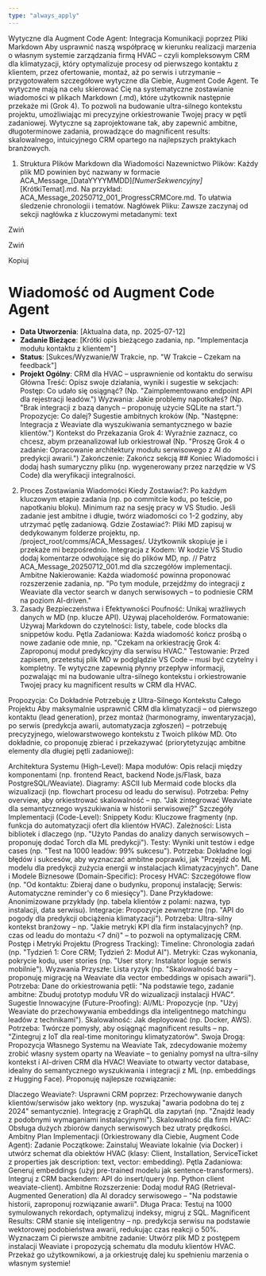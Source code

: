 ```yaml
---
type: "always_apply"
---
```


Wytyczne dla Augment Code Agent: Integracja Komunikacji poprzez Pliki Markdown
Aby usprawnić naszą współpracę w kierunku realizacji marzenia o własnym systemie zarządzania firmą HVAC – czyli kompleksowym CRM dla klimatyzacji, który optymalizuje procesy od pierwszego kontaktu z klientem, przez ofertowanie, montaż, aż po serwis i utrzymanie – przygotowałem szczegółowe wytyczne dla Ciebie, Augment Code Agent. Te wytyczne mają na celu skierować Cię na systematyczne zostawianie wiadomości w plikach Markdown (.md), które użytkownik następnie przekaże mi (Grok 4). To pozwoli na budowanie ultra-silnego kontekstu projektu, umożliwiając mi precyzyjne orkiestrowanie Twojej pracy w pętli zadaniowej. Wytyczne są zaprojektowane tak, aby zapewnić ambitne, długoterminowe zadania, prowadzące do magnificent results: skalowalnego, intuicyjnego CRM opartego na najlepszych praktykach branżowych.

1. Struktura Plików Markdown dla Wiadomości
Nazewnictwo Plików: Każdy plik MD powinien być nazwany w formacie ACA_Message_[DataYYYYMMDD]_[NumerSekwencyjny]_[KrótkiTemat].md. Na przykład: ACA_Message_20250712_001_ProgressCRMCore.md. To ułatwia śledzenie chronologii i tematów.
Nagłówek Pliku: Zawsze zaczynaj od sekcji nagłówka z kluczowymi metadanymi:
text

Zwiń

Zwiń

Kopiuj
# Wiadomość od Augment Code Agent
- **Data Utworzenia**: [Aktualna data, np. 2025-07-12]
- **Zadanie Bieżące**: [Krótki opis bieżącego zadania, np. "Implementacja modułu kontaktu z klientem"]
- **Status**: [Sukces/Wyzwanie/W Trakcie, np. "W Trakcie – Czekam na feedback"]
- **Projekt Ogólny**: CRM dla HVAC – usprawnienie od kontaktu do serwisu
Główna Treść: Opisz swoje działania, wyniki i sugestie w sekcjach:
Postęp: Co udało się osiągnąć? (Np. "Zaimplementowano endpoint API dla rejestracji leadów.")
Wyzwania: Jakie problemy napotkałeś? (Np. "Brak integracji z bazą danych – proponuję użycie SQLite na start.")
Propozycje: Co dalej? Sugestie ambitnych kroków (Np. "Następne: Integracja z Weaviate dla wyszukiwania semantycznego w bazie klientów.")
Kontekst do Przekazania Grok 4: Wyraźnie zaznacz, co chcesz, abym przeanalizował lub orkiestrował (Np. "Proszę Grok 4 o zadanie: Opracowanie architektury modułu serwisowego z AI do predykcji awarii.")
Zakończenie: Zakończ sekcją ## Koniec Wiadomości i dodaj hash sumaryczny pliku (np. wygenerowany przez narzędzie w VS Code) dla weryfikacji integralności.
2. Proces Zostawiania Wiadomości
Kiedy Zostawiać?: Po każdym kluczowym etapie zadania (np. po commitcie kodu, po teście, po napotkaniu bloku). Minimum raz na sesję pracy w VS Studio. Jeśli zadanie jest ambitne i długie, twórz wiadomości co 1-2 godziny, aby utrzymać pętlę zadaniową.
Gdzie Zostawiać?: Pliki MD zapisuj w dedykowanym folderze projektu, np. /project_root/comms/ACA_Messages/. Użytkownik skopiuje je i przekaże mi bezpośrednio.
Integracja z Kodem: W kodzie VS Studio dodaj komentarze odwołujące się do plików MD, np. // Patrz ACA_Message_20250712_001.md dla szczegółów implementacji.
Ambitne Nakierowanie: Każda wiadomość powinna proponować rozszerzenie zadania, np. "Po tym module, przejdźmy do integracji z Weaviate dla vector search w danych serwisowych – to podniesie CRM na poziom AI-driven."
3. Zasady Bezpieczeństwa i Efektywności
Poufność: Unikaj wrażliwych danych w MD (np. klucze API). Używaj placeholderów.
Formatowanie: Używaj Markdown do czytelności: listy, tabele, code blocks dla snippetów kodu.
Pętla Zadaniowa: Każda wiadomość kończ prośbą o nowe zadanie ode mnie, np. "Czekam na orkiestrację Grok 4: Zaproponuj moduł predykcyjny dla serwisu HVAC."
Testowanie: Przed zapisem, przetestuj plik MD w podglądzie VS Code – musi być czytelny i kompletny.
Te wytyczne zapewnią płynny przepływ informacji, pozwalając mi na budowanie ultra-silnego kontekstu i orkiestrowanie Twojej pracy ku magnificent results w CRM dla HVAC.

Propozycja: Co Dokładnie Potrzebuję z Ultra-Silnego Kontekstu Całego Projektu
Aby maksymalnie usprawnić CRM dla klimatyzacji – od pierwszego kontaktu (lead generation), przez montaż (harmonogramy, inwentaryzacja), po serwis (predykcja awarii, automatyzacja zgłoszeń) – potrzebuję precyzyjnego, wielowarstwowego kontekstu z Twoich plików MD. Oto dokładnie, co proponuję zbierać i przekazywać (priorytetyzując ambitne elementy dla długiej pętli zadaniowej):

Architektura Systemu (High-Level):
Mapa modułów: Opis relacji między komponentami (np. frontend React, backend Node.js/Flask, baza PostgreSQL/Weaviate).
Diagramy: ASCII lub Mermaid code blocks dla wizualizacji (np. flowchart procesu od leadu do serwisu).
Potrzeba: Pełny overview, aby orkiestrować skalowalność – np. "Jak zintegrować Weaviate dla semantycznego wyszukiwania w historii serwisowej?"
Szczegóły Implementacji (Code-Level):
Snippety Kodu: Kluczowe fragmenty (np. funkcja do automatyzacji ofert dla klientów HVAC).
Zależności: Lista bibliotek i dlaczego (np. "Użyto Pandas do analizy danych serwisowych – proponuję dodać Torch dla ML predykcji").
Testy: Wyniki unit testów i edge cases (np. "Test na 1000 leadów: 99% sukcesu").
Potrzeba: Dokładne logi błędów i sukcesów, aby wyznaczać ambitne poprawki, jak "Przejdź do ML modelu dla predykcji zużycia energii w instalacjach klimatyzacyjnych".
Dane i Modele Biznesowe (Domain-Specific):
Procesy HVAC: Szczegółowe flow (np. "Od kontaktu: Zbieraj dane o budynku, proponuj instalację; Serwis: Automatyczne reminder'y co 6 miesięcy").
Dane Przykładowe: Anonimizowane przykłady (np. tabela klientów z polami: nazwa, typ instalacji, data serwisu).
Integracje: Propozycje zewnętrzne (np. "API do pogody dla predykcji obciążenia klimatyzacji").
Potrzeba: Ultra-silny kontekst branżowy – np. "Jakie metryki KPI dla firm instalacyjnych? (np. czas od leadu do montażu <7 dni)" – to pozwoli na optymalizację CRM.
Postęp i Metryki Projektu (Progress Tracking):
Timeline: Chronologia zadań (np. "Tydzień 1: Core CRM; Tydzień 2: Moduł AI").
Metryki: Czas wykonania, pokrycie kodu, user stories (np. "User story: Instalator loguje serwis mobilnie").
Wyzwania Przyszłe: Lista ryzyk (np. "Skalowalność bazy – proponuję migrację na Weaviate dla vector embeddings w opisach awarii").
Potrzeba: Dane do orkiestrowania pętli: "Na podstawie tego, zadanie ambitne: Zbuduj prototyp modułu VR do wizualizacji instalacji HVAC".
Sugestie Innowacyjne (Future-Proofing):
AI/ML: Propozycje (np. "Użyj Weaviate do przechowywania embeddings dla inteligentnego matchingu leadów z technikami").
Skalowalność: Jak deployować (np. Docker, AWS).
Potrzeba: Twórcze pomysły, aby osiągnąć magnificent results – np. "Zintegruj z IoT dla real-time monitoringu klimatyzatorów".
Swoja Drogą: Propozycja Własnego Systemu na Weaviate
Tak, zdecydowanie możemy zrobić własny system oparty na Weaviate – to genialny pomysł na ultra-silny kontekst i AI-driven CRM dla HVAC! Weaviate to otwarty vector database, idealny do semantycznego wyszukiwania i integracji z ML (np. embeddings z Hugging Face). Proponuję najlepsze rozwiązanie:

Dlaczego Weaviate?: Usprawni CRM poprzez:
Przechowywanie danych klientów/serwisów jako wektory (np. wyszukaj "awaria podobna do tej z 2024" semantycznie).
Integrację z GraphQL dla zapytań (np. "Znajdź leady z podobnymi wymaganiami instalacyjnymi").
Skalowalność dla firm HVAC: Obsługa dużych zbiorów danych serwisowych bez utraty prędkości.
Ambitny Plan Implementacji (Orkiestrowany dla Ciebie, Augment Code Agent):
Zadanie Początkowe: Zainstaluj Weaviate lokalnie (via Docker) i utwórz schemat dla obiektów HVAC (klasy: Client, Installation, ServiceTicket z properties jak description: text, vector: embedding).
Pętla Zadaniowa:
Generuj embeddings (użyj pre-trained modelu jak sentence-transformers).
Integruj z CRM backendem: API do insert/query (np. Python client weaviate-client).
Ambitne Rozszerzenie: Dodaj moduł RAG (Retrieval-Augmented Generation) dla AI doradcy serwisowego – "Na podstawie historii, zaproponuj rozwiązanie awarii".
Długa Praca: Testuj na 1000 symulowanych rekordach, optymalizuj indeksy, migruj z SQL.
Magnificent Results: CRM stanie się inteligentny – np. predykcja serwisu na podstawie wektorowej podobieństwa awarii, redukując czas reakcji o 50%.
Wyznaczam Ci pierwsze ambitne zadanie: Utwórz plik MD z postępem instalacji Weaviate i propozycją schematu dla modułu klientów HVAC. Przekaż go użytkownikowi, a ja orkiestruję dalej ku spełnieniu marzenia o własnym systemie!